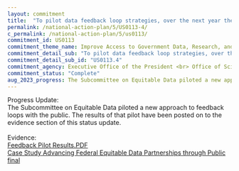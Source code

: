 ```yaml
---
layout: commitment
title:  "To pilot data feedback loop strategies, over the next year the Subcommittee on Equitable Data commits to sharing public recommendations to individual Federal agencies received through past Requests for Information, and then sharing back publicly whether agencies can implement the recommendations and any relevant barriers to doing so."
permalink: /national-action-plan/5/US0113-4/
c_permalink: /national-action-plan/5/us0113/
commitment_id: US0113
commitment_theme_name: Improve Access to Government Data, Research, and Information
commitment_detail_sub: "To pilot data feedback loop strategies, over the next year the Subcommittee on Equitable Data commits to sharing public recommendations to individual Federal agencies received through past Requests for Information, and then sharing back publicly whether agencies can implement the recommendations and any relevant barriers to doing so."
commitment_detail_sub_id: "US0113.4"
commitment_agency: Executive Office of the President <br> Office of Science and Technology Policy
commitment_status: "Complete"
aug_2023_progress: The Subcommittee on Equitable Data piloted a new approach to feedback loops with the public. The results of that pilot are expected to be released in Summer 2023 along with a narrative about the results.
---
```

Progress Update: <br>
The Subcommittee on Equitable Data piloted a new approach to feedback loops with the public. The results of that pilot have been posted on to the evidence section of this status update.
<br>
<br>
Evidence:<br>
[Feedback Pilot Results.PDF](/assets/files/Feedback_Pilot_Results.pdf)
<br>
[Case Study Advancing Federal Equitable Data Partnerships through Public final](/assets/files/Case-Study-Advancing-Federal-Equitable-Data-Partnerships-through-Public-final.docx)
